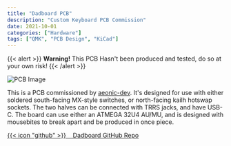 ```yaml
---
title: "Dadboard PCB"
description: "Custom Keyboard PCB Commission"
date: 2021-10-01
categories: ["Hardware"]
tags: ["QMK", "PCB Design", "KiCad"]
---
```

{{< alert >}}
**Warning!** This PCB Hasn't been produced and tested, do so at your own risk!
{{< /alert >}}

![PCB Image](hardware/dadboard.png "KiCad Render of the front of the Dadboard PCB")

This is a PCB commissioned by [aeonic-dev](https://github.com/aeonic-dev "Aeonic's GitHub"). It's designed for use with either soldered south-facing MX-style switches, or north-facing kailh hotswap sockets. The two halves can be connected with TRRS jacks, and have USB-C. The board can use either an ATMEGA 32U4 AU/MU, and is designed with mousebites to break apart and be produced in once piece.

[{{< icon "github" >}}&nbsp;&nbsp;&nbsp;&nbsp;Dadboard GitHub Repo](https://github.com/lfgberg/dadboard-pcb)
